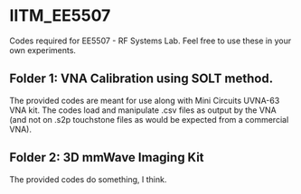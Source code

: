# IITM_EE5507
Codes required for EE5507 - RF Systems Lab. Feel free to use these in your own experiments.

## Folder 1: VNA Calibration using SOLT method.
The provided codes are meant for use along with Mini Circuits UVNA-63 VNA kit. The codes load and manipulate .csv files as output by the VNA (and not on .s2p touchstone files as would be expected from a commercial VNA).

## Folder 2: 3D mmWave Imaging Kit
The provided codes do something, I think.
